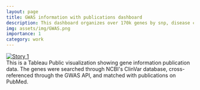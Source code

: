 ```yaml
---
layout: page
title: GWAS information with publications dashboard
description: This dashboard organizes over 170k genes by snp, disease category, or search term.
img: assets/img/GWAS.png
importance: 1
category: work
---
```


<!-- Gene Information Publication Tableau Dashboard -->
<div class="row justify-content-center">
    <div class="col-12 mt-3 mt-md-0">
        <div class="tableau-container">
            <div class='tableauPlaceholder' id='viz1724292270074' style='position: relative'>
                <noscript>
                    <a href='#'>
                        <img alt='Story 1 ' src='https://public.tableau.com/static/images/78/783GW4MW4/1_rss.png' style='border: none' />
                    </a>
                </noscript>
                <object class='tableauViz' style='display:none;'>
                    <param name='host_url' value='https%3A%2F%2Fpublic.tableau.com%2F' />
                    <param name='embed_code_version' value='3' />
                    <param name='path' value='shared/783GW4MW4' />
                    <param name='toolbar' value='yes' />
                    <param name='static_image' value='https://public.tableau.com/static/images/78/783GW4MW4/1.png' />
                    <param name='animate_transition' value='yes' />
                    <param name='display_static_image' value='yes' />
                    <param name='display_spinner' value='yes' />
                    <param name='display_overlay' value='yes' />
                    <param name='display_count' value='yes' />
                    <param name='language' value='en-US' />
                </object>
            </div>
        </div>
    </div>
</div>
<div class="caption text-center">
    This is a Tableau Public visualization showing gene information publication data. The genes were searched through NCBI's ClinVar database, cross-referenced through the GWAS API, and matched with publications on PubMed.
</div>

<style>
    .tableau-container {
        width: 100%;
        max-width: 100%;
        margin: 0 auto;
        overflow: hidden;
    }
</style>

<script type='text/javascript'>
    function resizeViz() {
        var divElement = document.getElementById('viz1724292270074');
        var vizElement = divElement.getElementsByTagName('object')[0];
        vizElement.style.width = '100%';
        vizElement.style.height = (divElement.offsetWidth * 0.75) + 'px';
    }

    function loadTableauScript() {
        var scriptElement = document.createElement('script');
        scriptElement.src = 'https://public.tableau.com/javascripts/api/viz_v1.js';
        scriptElement.onload = function() {
            resizeViz();
            window.addEventListener('resize', resizeViz);
        };
        var divElement = document.getElementById('viz1724292270074');
        divElement.parentNode.insertBefore(scriptElement, divElement);
    }

    // Load the Tableau script after the page has fully loaded
    if (document.readyState !== 'loading') {
        loadTableauScript();
    } else {
        document.addEventListener('DOMContentLoaded', loadTableauScript);
    }
</script>